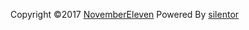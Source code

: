 Copyright ©2017 [NovemberEleven](http://skyhacker2.github.io/blog/?about.md) Powered By [silentor](http://www.github.com/Jayin/silentor)  
